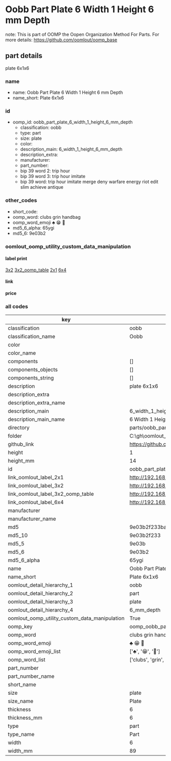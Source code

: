 # Oobb Part Plate 6 Width 1 Height 6 mm Depth  

note: This is part of OOMP the Oopen Organization Method For Parts. For more details: https://github.com/oomlout/oomp_base

##  part details
  



plate 6x1x6



### name
* name: Oobb Part Plate 6 Width 1 Height 6 mm Depth
* name_short: Plate 6x1x6 
### id
* oomp_id: oobb_part_plate_6_width_1_height_6_mm_depth
  * classification: oobb
  * type: part
  * size: plate
  * color: 
  * description_main: 6_width_1_height_6_mm_depth
  * description_extra: 
  * manufacturer: 
  * part_number: 
  * bip 39 word 2: trip hour
  * bip 39 word 3: trip hour imitate
  * bip 39 word: trip hour imitate merge deny warfare energy riot edit slim achieve antique

### other_codes
* short_code: 
* oomp_word: clubs grin handbag
* oomp_word_emoji :clubs: :grin: :handbag:
* md5_6_alpha: 65ygi
* md5_6: 9e03b2






### oomlout_oomp_utility_custom_data_manipulation
#### label print
[3x2](http://192.168.1.245:1112/?label=oomp%2065ygi)
[3x2_oomp_table](http://192.168.1.108:1112/?label=oomp%2065ygi)
[2x1](http://192.168.1.242:1112/?label=oomp%2065ygi)
[6x4](http://192.168.1.55:1112/?label=oomp%2065ygi)    

#### link

                              

#### price







### all codes 
| key | value |  
| --- | --- |  
| classification | oobb |  
| classification_name | Oobb |  
| color |  |  
| color_name |  |  
| components | [] |  
| components_objects | [] |  
| components_string | [] |  
| description | plate 6x1x6 |  
| description_extra |  |  
| description_extra_name |  |  
| description_main | 6_width_1_height_6_mm_depth |  
| description_main_name | 6 Width 1 Height 6 mm Depth |  
| directory | parts/oobb_part_plate_6_width_1_height_6_mm_depth |  
| folder | C:\gh\oomlout_oobb_version_4_generated_parts\things\oobb_part_plate_6_width_1_height_6_mm_depth |  
| github_link | https://github.com/oomlout/oomlout_oomp_part_src/tree/main/parts/oobb_part_plate_6_width_1_height_6_mm_depth |  
| height | 1 |  
| height_mm | 14 |  
| id | oobb_part_plate_6_width_1_height_6_mm_depth |  
| link_oomlout_label_2x1 | http://192.168.1.242:1112/?label=oomp%2065ygi |  
| link_oomlout_label_3x2 | http://192.168.1.245:1112/?label=oomp%2065ygi |  
| link_oomlout_label_3x2_oomp_table | http://192.168.1.108:1112/?label=oomp%2065ygi |  
| link_oomlout_label_6x4 | http://192.168.1.55:1112/?label=oomp%2065ygi |  
| manufacturer |  |  
| manufacturer_name |  |  
| md5 | 9e03b2f233ba2943dc1d58b6e2db9746 |  
| md5_10 | 9e03b2f233 |  
| md5_5 | 9e03b |  
| md5_6 | 9e03b2 |  
| md5_6_alpha | 65ygi |  
| name | Oobb Part Plate 6 Width 1 Height 6 mm Depth |  
| name_short | Plate 6x1x6  |  
| oomlout_detail_hierarchy_1 | oobb |  
| oomlout_detail_hierarchy_2 | part |  
| oomlout_detail_hierarchy_3 | plate |  
| oomlout_detail_hierarchy_4 | 6_mm_depth |  
| oomlout_oomp_utility_custom_data_manipulation | True |  
| oomp_key | oomp_oobb_part_plate_6_width_1_height_6_mm_depth |  
| oomp_word | clubs grin handbag |  
| oomp_word_emoji | :clubs: :grin: :handbag: |  
| oomp_word_emoji_list | [':clubs:', ':grin:', ':handbag:'] |  
| oomp_word_list | ['clubs', 'grin', 'handbag'] |  
| part_number |  |  
| part_number_name |  |  
| short_name |  |  
| size | plate |  
| size_name | Plate |  
| thickness | 6 |  
| thickness_mm | 6 |  
| type | part |  
| type_name | Part |  
| width | 6 |  
| width_mm | 89 |  
